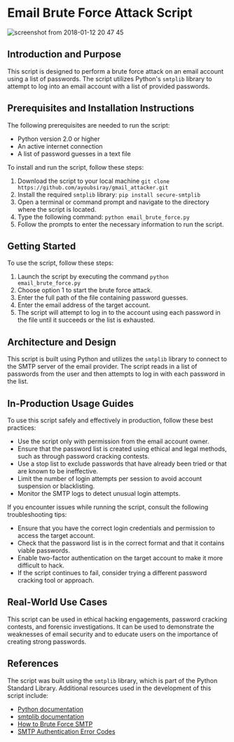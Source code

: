 # Email Brute Force Attack Script
![screenshot from 2018-01-12 20 47 45](https://user-images.githubusercontent.com/28595515/34894595-f5ce60b6-f7d9-11e7-8ac1-5eb0180745e3.png)
## Introduction and Purpose

This script is designed to perform a brute force attack on an email account using a list of passwords. The script utilizes Python's `smtplib` library to attempt to log into an email account with a list of provided passwords.

## Prerequisites and Installation Instructions

The following prerequisites are needed to run the script:

- Python version 2.0 or higher
- An active internet connection
- A list of password guesses in a text file

To install and run the script, follow these steps:

1. Download the script to your local machine
   `git clone https://github.com/ayoubsiray/gmail_attacker.git`
2. Install the required `smtplib` library: `pip install secure-smtplib`
3. Open a terminal or command prompt and navigate to the directory where the script is located.
4. Type the following command: `python email_brute_force.py`
5. Follow the prompts to enter the necessary information to run the script.

## Getting Started

To use the script, follow these steps:

1. Launch the script by executing the command `python email_brute_force.py`
2. Choose option 1 to start the brute force attack.
3. Enter the full path of the file containing password guesses.
4. Enter the email address of the target account.
5. The script will attempt to log in to the account using each password in the file until it succeeds or the list is exhausted.

## Architecture and Design

This script is built using Python and utilizes the `smtplib` library to connect to the SMTP server of the email provider. The script reads in a list of passwords from the user and then attempts to log in with each password in the list.

## In-Production Usage Guides

To use this script safely and effectively in production, follow these best practices:

- Use the script only with permission from the email account owner.
- Ensure that the password list is created using ethical and legal methods, such as through password cracking contests.
- Use a stop list to exclude passwords that have already been tried or that are known to be ineffective.
- Limit the number of login attempts per session to avoid account suspension or blacklisting.
- Monitor the SMTP logs to detect unusual login attempts.

If you encounter issues while running the script, consult the following troubleshooting tips:

- Ensure that you have the correct login credentials and permission to access the target account.
- Check that the password list is in the correct format and that it contains viable passwords.
- Enable two-factor authentication on the target account to make it more difficult to hack.
- If the script continues to fail, consider trying a different password cracking tool or approach.

## Real-World Use Cases

This script can be used in ethical hacking engagements, password cracking contests, and forensic investigations. It can be used to demonstrate the weaknesses of email security and to educate users on the importance of creating strong passwords.

## References

The script was built using the `smtplib` library, which is part of the Python Standard Library. Additional resources used in the development of this script include:

- [Python documentation](https://docs.python.org/)
- [smtplib documentation](https://docs.python.org/3/library/smtplib.html)
- [How to Brute Force SMTP](https://www.cybrary.it/0p3n/brute-force-smtp/)
- [SMTP Authentication Error Codes](https://github.com/awick/smtplib/blob/master/smtplib.py#L742)